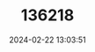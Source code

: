 ---
title: "136218"
category: "Ailurops melanotis"
draft: false
date: 2024-02-22 13:03:51
languages:
  German: ["Talaud-Bärenkuskus"]
  English: ["Talaud Bear Cuscus"]
---